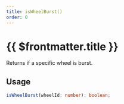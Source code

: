 ```yaml
---
title: isWheelBurst()
order: 0
---
```


# {{ $frontmatter.title }}

Returns if a specific wheel is burst.

## Usage

```ts
isWheelBurst(wheelId: number): boolean;
```
